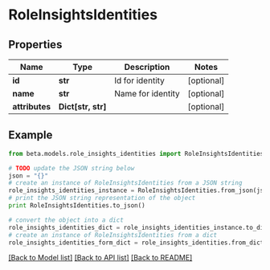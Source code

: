 # RoleInsightsIdentities


## Properties
Name | Type | Description | Notes
------------ | ------------- | ------------- | -------------
**id** | **str** | Id for identity | [optional] 
**name** | **str** | Name for identity | [optional] 
**attributes** | **Dict[str, str]** |  | [optional] 

## Example

```python
from beta.models.role_insights_identities import RoleInsightsIdentities

# TODO update the JSON string below
json = "{}"
# create an instance of RoleInsightsIdentities from a JSON string
role_insights_identities_instance = RoleInsightsIdentities.from_json(json)
# print the JSON string representation of the object
print RoleInsightsIdentities.to_json()

# convert the object into a dict
role_insights_identities_dict = role_insights_identities_instance.to_dict()
# create an instance of RoleInsightsIdentities from a dict
role_insights_identities_form_dict = role_insights_identities.from_dict(role_insights_identities_dict)
```
[[Back to Model list]](../README.md#documentation-for-models) [[Back to API list]](../README.md#documentation-for-api-endpoints) [[Back to README]](../README.md)


